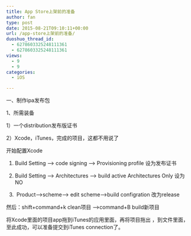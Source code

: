 ```yaml
---
title: App Store上架前的准备
author: fan
type: post
date: 2015-08-21T09:10:11+00:00
url: /app-store上架前的准备/
duoshuo_thread_id:
  - 6278603325248111361
  - 6278603325248111361
views:
  - 9
  - 9
categories:
  - iOS

---
```

一、制作ipa发布包

1、所需装备

1）一个distribution发布版证书

2）Xcode，iTunes，完成的项目，这都不用说了

开始配置Xcode

<ol class=" list-paddingleft-2" style="list-style-type: decimal;">
  <li>
    <p>
      Build Setting &#8212;> code signing &#8212;> Provisioning profile 设为发布证书
    </p>
  </li>
  
  <li>
    <p>
      Build Setting &#8212;>&nbsp;Architectures &#8212;> build active Architectures Only 设为NO&nbsp;
    </p>
  </li>
</ol>

&nbsp; 3. &nbsp;Product&#8212;>scheme&#8212;-> edit scheme&#8212;>build configration 改为release

然后：shift+command+k clean项目 &#8212;>command+B build新项目

将Xcode里面的项目app拖到iTunes的应用里面，再将项目拖出 ，到文件里面，至此成功，可以准备提交到iTunes connection了。
